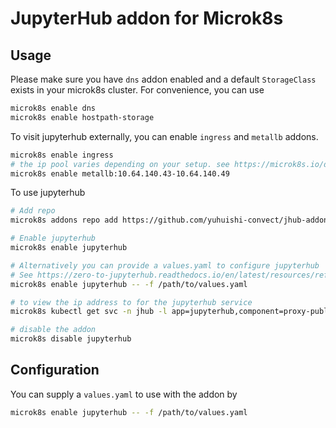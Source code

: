 # JupyterHub addon for Microk8s

## Usage

Please make sure you have `dns` addon enabled and a default `StorageClass` exists in your microk8s cluster.
For convenience, you can use

```sh
microk8s enable dns
microk8s enable hostpath-storage
```

To visit jupyterhub externally, you can enable `ingress` and `metallb` addons.

```sh
microk8s enable ingress
# the ip pool varies depending on your setup. see https://microk8s.io/docs/addon-metallb for more info
microk8s enable metallb:10.64.140.43-10.64.140.49
```

To use jupyterhub

```sh
# Add repo
microk8s addons repo add https://github.com/yuhuishi-convect/jhub-addon

# Enable jupyterhub
microk8s enable jupyterhub

# Alternatively you can provide a values.yaml to configure jupyterhub
# See https://zero-to-jupyterhub.readthedocs.io/en/latest/resources/reference.html for a comprehensive reference
microk8s enable jupyterhub -- -f /path/to/values.yaml

# to view the ip address to for the jupyterhub service
microk8s kubectl get svc -n jhub -l app=jupyterhub,component=proxy-public

# disable the addon
microk8s disable jupyterhub
```

## Configuration

You can supply a `values.yaml` to use with the addon by 

```sh
microk8s enable jupyterhub -- -f /path/to/values.yaml
```